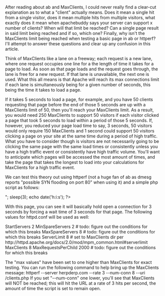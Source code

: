 After reading about ab and MaxClients, I could never really find a clear-cut explanation as to what a "client" actually means. Does it mean a single hit from a single visitor, does it mean multiple hits from multiple visitors, what exactly does it mean when apachebuddy says your server can support x number of clients? When will that limit be reached? Can a single page result in said limit being reached and if so, which one? Finally, why isn't the MaxClients limit being reached when testing a basic page in ab or httperf? I'll attempt to answer these questions and clear up any confusion in this article. 

Think of MaxClients like a lane on a freeway; each request is a new lane, where one request occupies one line for a the length of time it takes for a page to load. As soon as that page loads and the request goes through, the lane is free for a new request. If that lane is unavailable, the next one is used. What this all means is that Apache will reach its max connections limit if each lane is simultaneously being for a given number of seconds, this being the time it takes to load a page.

If it takes 5 seconds to load a page, for example, and you have 50 clients requesting that page before the end of those 5 seconds are up with a MaxClients limit of 50, then you'll reach your MaxClients limit. As a result, you would need 250 MaxClients to support 50 visitors if each visitor clicked a page that took 5 seconds to load within a period of those 5 seconds. If, however, you reduced your page load time to say, 3 seconds, 50 visitors would only require 150 MaxClients and 1 second could support 50 visitors clicking a page on your site at the same time during a period of high traffic. What you have to consider though is visitors are not necessarily going to be clicking the same page with the same load times or consistently unless you have a high traffic event or consistently have high traffic volume. You'll want to anticipate which pages will be accessed the most amount of times, and take the page that takes the longest to load into your calculations for MaxClients for a high traffic event.

We can test this theory out using httperf (not a huge fan of ab as dmesg reports "possible SYN flooding on port 80" when using it) and a simple php script as follows:
 
<?php
    # echo out current time
    echo date('h:i:s');
    echo "</br>";
    sleep(3);
    echo date('h:i:s');
?>
 
With this page, you can see it will basically hold open a connection for 3 seconds by forcing a wait time of 3 seconds for that page. The following values for httpd.conf will be used as well:
 
<IfModule mpm_prefork_module>
    StartServers          2
    MinSpareServers       2 # todo: figure out the conditions for which this breaks
    MaxSpareServers       8 # todo: figure out the conditions for which this breaks
    ServerLimit           8 # set to MaxClients dir per http://httpd.apache.org/docs/2.0/mod/mpm_common.html#serverlimit
    MaxClients            8
    MaxRequestsPerChild  2000 # todo: figure out the conditions for which this breaks
</IfModule>
 
The "max values" have been set to one higher than MaxClients for exact testing. You can run the following command to help bring up the MaxClients message:
httperf --server herpderp.com --rate 3 --num-conn 8 --uri /clients.php
If you set "--num-conn" one lower, you'll see that MaxClients will NOT be reached; this will hit the URL at a rate of 3 hits per second, the amount of time the script is set to remain open. 

